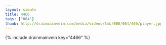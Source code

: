 ```yaml
--- 
layout: sieutv
title: 4466
tags: ["004"]
thumb: http://drainmainvein.com/media/videos/tmb/000/004/466/player.jpg
---
```

{% include drainmainvein key="4466" %} 

